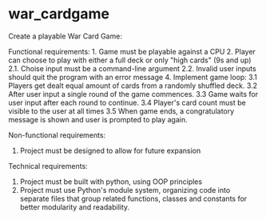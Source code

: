 # war_cardgame

Create a playable War Card Game:

Functional requirements:
	1. Game must be playable against a CPU
	2. Player can choose to play with either a full deck or only "high cards" (9s and up)
		2.1. Choise input must be a command-line argument
  	2.2. Invalid user inputs should quit the program with an error message
  4. Implement game loop:
     3.1 Players get dealt equal amount of cards from a randomly shuffled deck.
     3.2 After user input a single round of the game commences.
     3.3 Game waits for user input after each round to continue.
     3.4 Player's card count must be visible to the user at all times
     3.5 When game ends, a congratulatory message is shown and user is prompted to play again.

Non-functional requirements:
  1. Project must be designed to allow for future expansion

Technical requirements:
  1. Project must be built with python, using OOP principles
  2. Project must use Python's module system, organizing code into separate files that group
     related functions, classes and constants for better modularity and readability.
    
